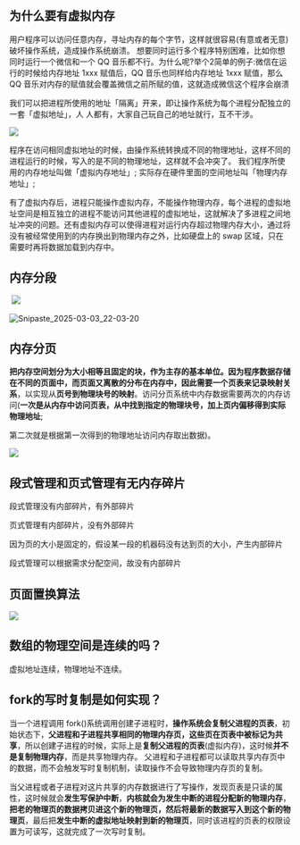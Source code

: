## 为什么要有虚拟内存

​	用户程序可以访问任意内存，寻址内存的每个字节，这样就很容易(有意或者无意)破坏操作系统，造成操作系统崩溃。
	想要同时运行多个程序特别困难，比如你想同时运行一个微信和一个 QQ 音乐都不行。为什么呢?举个2简单的例子:微信在运行的时候给内存地址 1xxx 赋值后，QQ 音乐也同样给内存地址 1xxx 赋值，那么 QQ 音乐对内存的赋值就会覆盖微信之前所赋的值，这就造成微信这个程序会崩溃



​	我们可以把进程所使用的地址「隔离」开来，即让操作系统为每个进程分配独立的一套「虚拟地址」，人
人都有，大家自己玩自己的地址就行，互不干涉。

![](D:\学习笔记\操作系统\pictures\Snipaste_2025-03-03_21-36-32.jpg)

程序在访问相同虚拟地址的时候，由操作系统转换成不同的物理地址，这样不同的进程运行的时候，写入的是不同的物理地址，这样就不会冲突了。
	我们程序所使用的内存地址叫做「虚拟内存地址」;
	实际存在硬件里面的空间地址叫「物理内存地址」;

有了虚拟内存后，进程只能操作虚拟内存，不能操作物理内存，每个进程的虚拟地址空间是相互独立的进程不能访问其他进程的虚拟地址，这就解决了多进程之间地址冲突的问题。还有虚拟内存可以使得进程对运行内存超过物理内存大小，通过将没有被经常使用到的内存换出到物理内存之外，比如硬盘上的 swap 区域，只在需要时再将数据加载到内存中。

## 内存分段

​	![](D:\学习笔记\操作系统\pictures\Snipaste_2025-03-03_21-59-27.jpg)

![Snipaste_2025-03-03_22-03-20](D:\学习笔记\操作系统\pictures\Snipaste_2025-03-03_22-03-20.jpg)

## 内存分页

**把内存空间划分为大小相等且固定的块，作为主存的基本单位。**因为程序数据存储在不同的页面中，而页面又离散的分布在内存中，因此需要一个**页表来记录映射关系**，以实现从**页号到物理块号的映射**。访问分页系统中内存数据需要两次的内存访问(**一次是从内存中访问页表，从中找到指定的物理块号，加上页内偏移得到实际物理地址**;

第二次就是根据第一次得到的物理地址访问内存取出数据)。

![](D:\学习笔记\操作系统\pictures\Snipaste_2025-03-03_22-04-16.jpg)

## 段式管理和页式管理有无内存碎片

段式管理没有内部碎片，有外部碎片

页式管理有内部碎片，没有外部碎片

因为页的大小是固定的，假设某一段的机器码没有达到页的大小，产生内部碎片

段式管理可以根据需求分配空间，故没有内部碎片

## 页面置换算法

![](D:\学习笔记\操作系统\pictures\Snipaste_2025-03-03_22-23-25.jpg)

## 数组的物理空间是连续的吗？

虚拟地址连续，物理地址不连续。

## fork的写时复制是如何实现？

当一个进程调用 fork()系统调用创建子进程时，**操作系统会复制父进程的页表**，初始状态下，**父进程和子进程共享相同的物理内存页，这些页在页表中被标记为共享**，所以创建子进程的时候，实际上是**复制父进程的页表**(虚拟内存)，这时候**并不是复制物理内存**，而是共享物理内存。
父进程和子进程都可以读取共享内存页中的数据，而不会触发写时复制机制，读取操作不会导致物理内存页的复制。

当父进程或者子进程对这片共享的内存数据进行了写操作，发现页表是只读的属性，这时候就会**发生写保护中断**，**内核就会为发生中断的进程分配新的物理内存**，**把老的物理页的数据拷贝进这个新的物理页，然后将最新的数据写入到这个新的物理页**，最后把**发生中断的虚拟地址映射到新的物理页**，同时该进程的页表的权限设置为可读写，这就完成了一次写时复制。